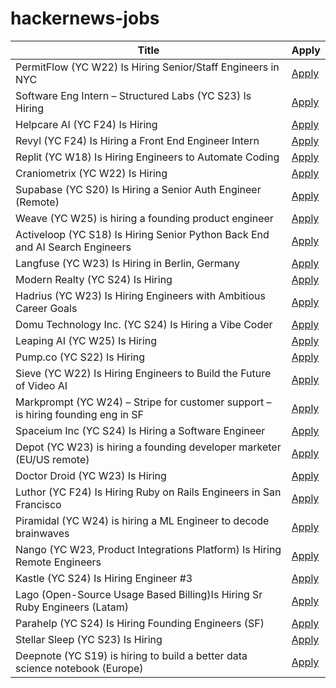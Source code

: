 # hackernews-jobs

<!-- table start -->

| Title | Apply |
|-------|-----|
| PermitFlow (YC W22) Is Hiring Senior/Staff Engineers in NYC | [Apply](https://jobs.ashbyhq.com/permitflow?departmentId=d33195eb-8978-4439-abc6-5a8a072de808) |
| Software Eng Intern – Structured Labs (YC S23) Is Hiring | [Apply](https://www.ycombinator.com/companies/structured-labs/jobs/MWU8Ws3-software-engineer-intern) |
| Helpcare AI (YC F24) Is Hiring | [Apply](https://docs.google.com/forms/d/e/1FAIpQLScpzOyP_mk3muEpbKrnW8UTZB_yP5SJwjbeT8_6A6fhdvpJCg/viewform?usp=preview) |
| Revyl (YC F24) Is Hiring a Front End Engineer Intern | [Apply](https://www.ycombinator.com/companies/revyl/jobs/5rbIJLP-frontend-engineer-intern) |
| Replit (YC W18) Is Hiring Engineers to Automate Coding | [Apply](https://replit.com/careers) |
| Craniometrix (YC W22) Is Hiring | [Apply](https://www.ycombinator.com/companies/craniometrix/jobs/ugwcSrU-chief-of-staff) |
| Supabase (YC S20) Is Hiring a Senior Auth Engineer (Remote) | [Apply](https://jobs.ashbyhq.com/supabase/a2ede2c7-3792-4bfd-951d-686267b2b9a8) |
| Weave (YC W25) is hiring a founding product engineer | [Apply](https://www.ycombinator.com/companies/weave-3/jobs/E0LFOgu-founding-product-engineer) |
| Activeloop (YC S18) Is Hiring Senior Python Back End and AI Search Engineers | [Apply](https://careers.activeloop.ai/) |
| Langfuse (YC W23) Is Hiring in Berlin, Germany | [Apply](https://langfuse.com/careers) |
| Modern Realty (YC S24) Is Hiring | [Apply](https://www.workatastartup.com/jobs/66546) |
| Hadrius (YC W23) Is Hiring Engineers with Ambitious Career Goals | [Apply](https://www.ycombinator.com/companies/hadrius/jobs/CObSGR0-founding-software-engineer-tech-lead) |
| Domu Technology Inc. (YC S24) Is Hiring a Vibe Coder | [Apply](https://www.ycombinator.com/companies/domu-technology-inc/jobs/hwWsGdU-vibe-coder-ai-engineer) |
| Leaping AI (YC W25) Is Hiring | [Apply](https://www.ycombinator.com/companies/leaping-ai/jobs/BpsfpvY-founding-full-stack-engineer) |
| Pump.co (YC S22) Is Hiring | [Apply](https://www.ycombinator.com/companies/pump-co/jobs/7kB7DNb-email-outreach-manager) |
| Sieve (YC W22) Is Hiring Engineers to Build the Future of Video AI | [Apply](https://www.sievedata.com/) |
| Markprompt (YC W24) – Stripe for customer support – is hiring founding eng in SF | [Apply](https://markprompt.com/jobs) |
| Spaceium Inc (YC S24) Is Hiring a Software Engineer | [Apply](https://www.ycombinator.com/companies/spaceium-inc/jobs/XGMVnH3-software-engineer) |
| Depot (YC W23) is hiring a founding developer marketer (EU/US remote) | [Apply](https://www.ycombinator.com/companies/depot/jobs/307RqGp-founding-developer-marketer) |
| Doctor Droid (YC W23) Is Hiring | [Apply](https://www.ycombinator.com/companies/doctor-droid/jobs/2v9x6QW-ai-lead) |
| Luthor (YC F24) Is Hiring Ruby on Rails Engineers in San Francisco | [Apply](https://www.ycombinator.com/companies/luthor/jobs/HKrdhp0-staff-senior-software-engineer-backend-fullstack) |
| Piramidal (YC W24) is hiring a ML Engineer to decode brainwaves | [Apply](https://www.ycombinator.com/companies/piramidal/jobs/neQ9JaN-research-engineer-foundational-ai) |
| Nango (YC W23, Product Integrations Platform) Is Hiring Remote Engineers | [Apply](https://www.nango.dev/careers) |
| Kastle (YC S24) Is Hiring Engineer #3 | [Apply](https://www.ycombinator.com/companies/kastle/jobs/XSq5nJT-founding-applied-ai-engineer-at-kastle) |
| Lago (Open-Source Usage Based Billing)Is Hiring Sr Ruby Engineers (Latam) | [Apply](https://jobs.lever.co/getlago/42f45126-a365-4f03-9736-565b26bc62f5) |
| Parahelp (YC S24) Is Hiring Founding Engineers (SF) | [Apply](https://www.ycombinator.com/companies/parahelp/jobs/PhUMEwg-founding-ai-engineer) |
| Stellar Sleep (YC S23) Is Hiring | [Apply](https://www.ycombinator.com/companies/stellar-sleep/jobs/Yb9IzAW-founding-product-engineer) |
| Deepnote (YC S19) is hiring to build a better data science notebook (Europe) | [Apply](https://deepnote.com/join-us) |

<!-- table end -->

